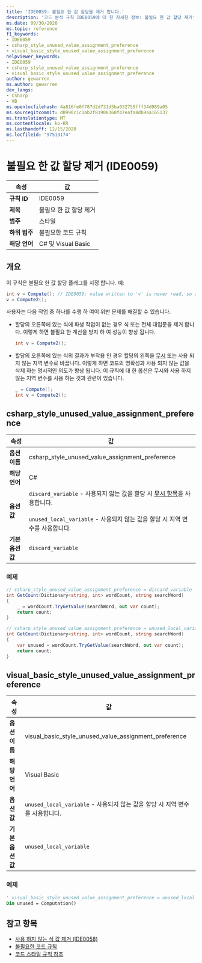 ```yaml
---
title: 'IDE0059: 불필요 한 값 할당을 제거 합니다.'
description: '코드 분석 규칙 IDE0059에 대 한 자세한 정보: 불필요 한 값 할당 제거'
ms.date: 09/30/2020
ms.topic: reference
f1_keywords:
- IDE0059
- csharp_style_unused_value_assignment_preference
- visual_basic_style_unused_value_assignment_preference
helpviewer_keywords:
- IDE0059
- csharp_style_unused_value_assignment_preference
- visual_basic_style_unused_value_assignment_preference
author: gewarren
ms.author: gewarren
dev_langs:
- CSharp
- VB
ms.openlocfilehash: 4a816fe0f787d2d731d5ba032759fff34d989a05
ms.sourcegitcommit: d0990c1c1ab2f81908360f47eafa8db9aa165137
ms.translationtype: MT
ms.contentlocale: ko-KR
ms.lasthandoff: 12/15/2020
ms.locfileid: "97513174"
---
```

# <a name="remove-unnecessary-value-assignment-ide0059"></a>불필요 한 값 할당 제거 (IDE0059)

|속성|값|
|-|-|
| **규칙 ID** | IDE0059 |
| **제목** | 불필요 한 값 할당 제거 |
| **범주** | 스타일 |
| **하위 범주** | 불필요한 코드 규칙 |
| **해당 언어** | C# 및 Visual Basic |

## <a name="overview"></a>개요

이 규칙은 불필요 한 값 할당 플래그를 지정 합니다. 예:

```csharp
int v = Compute(); // IDE0059: value written to 'v' is never read, so assignment to 'v' is unnecessary.
v = Compute2();
```

사용자는 다음 작업 중 하나를 수행 하 여이 위반 문제를 해결할 수 있습니다.

- 할당의 오른쪽에 있는 식에 파생 작업이 없는 경우 식 또는 전체 대입문을 제거 합니다. 이렇게 하면 불필요 한 계산을 방지 하 여 성능이 향상 됩니다.

  ```csharp
  int v = Compute2();
  ```

- 할당의 오른쪽에 있는 식의 결과가 부작용 인 경우 할당의 왼쪽을 [무시](../../../csharp/discards.md) 또는 사용 되지 않는 지역 변수로 바꿉니다. 이렇게 하면 코드의 명확성과 사용 되지 않는 값을 삭제 하는 명시적인 의도가 향상 됩니다. 이 규칙에 대 한 옵션은 무시와 사용 하지 않는 지역 변수를 사용 하는 것과 관련이 있습니다.

  ```csharp
  _ = Compute();
  int v = Compute2();
  ```

## <a name="csharp_style_unused_value_assignment_preference"></a>csharp_style_unused_value_assignment_preference

|속성|값|
|-|-|
| **옵션 이름** | csharp_style_unused_value_assignment_preference
| **해당 언어** | C# |
| **옵션 값** | `discard_variable` - 사용되지 않는 값을 할당 시 [무시 항목](../../../csharp/discards.md)을 사용합니다.<br /><br />`unused_local_variable` - 사용되지 않는 값을 할당 시 지역 변수를 사용합니다. |
| **기본 옵션 값** | `discard_variable` |

### <a name="example"></a>예제

```csharp
// csharp_style_unused_value_assignment_preference = discard_variable
int GetCount(Dictionary<string, int> wordCount, string searchWord)
{
    _ = wordCount.TryGetValue(searchWord, out var count);
    return count;
}

// csharp_style_unused_value_assignment_preference = unused_local_variable
int GetCount(Dictionary<string, int> wordCount, string searchWord)
{
    var unused = wordCount.TryGetValue(searchWord, out var count);
    return count;
}
```

## <a name="visual_basic_style_unused_value_assignment_preference"></a>visual_basic_style_unused_value_assignment_preference

|속성|값|
|-|-|
| **옵션 이름** | visual_basic_style_unused_value_assignment_preference
| **해당 언어** | Visual Basic |
| **옵션 값** | `unused_local_variable` - 사용되지 않는 값을 할당 시 지역 변수를 사용합니다. |
| **기본 옵션 값** | `unused_local_variable` |

### <a name="example"></a>예제

```vb
' visual_basic_style_unused_value_assignment_preference = unused_local_variable
Dim unused = Computation()
```

## <a name="see-also"></a>참고 항목

- [사용 하지 않는 식 값 제거 (IDE0058)](ide0058.md)
- [불필요한 코드 규칙](unnecessary-code-rules.md)
- [코드 스타일 규칙 참조](index.md)
